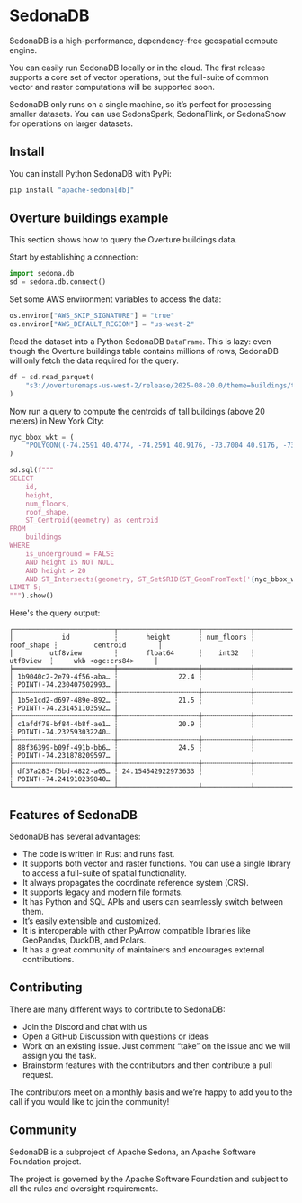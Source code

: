 <!---
  Licensed to the Apache Software Foundation (ASF) under one
  or more contributor license agreements.  See the NOTICE file
  distributed with this work for additional information
  regarding copyright ownership.  The ASF licenses this file
  to you under the Apache License, Version 2.0 (the
  "License"); you may not use this file except in compliance
  with the License.  You may obtain a copy of the License at

    http://www.apache.org/licenses/LICENSE-2.0

  Unless required by applicable law or agreed to in writing,
  software distributed under the License is distributed on an
  "AS IS" BASIS, WITHOUT WARRANTIES OR CONDITIONS OF ANY
  KIND, either express or implied.  See the License for the
  specific language governing permissions and limitations
  under the License.
-->

# SedonaDB

SedonaDB is a high-performance, dependency-free geospatial compute engine.

You can easily run SedonaDB locally or in the cloud.  The first release supports a core set of vector operations, but the full-suite of common vector and raster computations will be supported soon.

SedonaDB only runs on a single machine, so it’s perfect for processing smaller datasets.  You can use SedonaSpark, SedonaFlink, or SedonaSnow for operations on larger datasets.

## Install

You can install Python SedonaDB with PyPi:

```sh
pip install "apache-sedona[db]"
```

## Overture buildings example

This section shows how to query the Overture buildings data.

Start by establishing a connection:

```python
import sedona.db
sd = sedona.db.connect()
```

Set some AWS environment variables to access the data:

```python
os.environ["AWS_SKIP_SIGNATURE"] = "true"
os.environ["AWS_DEFAULT_REGION"] = "us-west-2"
```

Read the dataset into a Python SedonaDB `DataFrame`. This is lazy: even though the Overture buildings table contains millions of rows, SedonaDB will only fetch the data required for the query.

```python
df = sd.read_parquet(
    "s3://overturemaps-us-west-2/release/2025-08-20.0/theme=buildings/type=building/"
)
```

Now run a query to compute the centroids of tall buildings (above 20 meters) in New York City:

```python
nyc_bbox_wkt = (
    "POLYGON((-74.2591 40.4774, -74.2591 40.9176, -73.7004 40.9176, -73.7004 40.4774, -74.2591 40.4774))"
)

sd.sql(f"""
SELECT
    id,
    height,
    num_floors,
    roof_shape,
    ST_Centroid(geometry) as centroid
FROM
    buildings
WHERE
    is_underground = FALSE
    AND height IS NOT NULL
    AND height > 20
    AND ST_Intersects(geometry, ST_SetSRID(ST_GeomFromText('{nyc_bbox_wkt}'), 4326))
LIMIT 5;
""").show()
```

Here's the query output:

```
┌─────────────────────────┬────────────────────┬────────────┬────────────┬─────────────────────────┐
│            id           ┆       height       ┆ num_floors ┆ roof_shape ┆         centroid        │
│         utf8view        ┆       float64      ┆    int32   ┆  utf8view  ┆     wkb <ogc:crs84>     │
╞═════════════════════════╪════════════════════╪════════════╪════════════╪═════════════════════════╡
│ 1b9040c2-2e79-4f56-aba… ┆               22.4 ┆            ┆            ┆ POINT(-74.230407502993… │
├╌╌╌╌╌╌╌╌╌╌╌╌╌╌╌╌╌╌╌╌╌╌╌╌╌┼╌╌╌╌╌╌╌╌╌╌╌╌╌╌╌╌╌╌╌╌┼╌╌╌╌╌╌╌╌╌╌╌╌┼╌╌╌╌╌╌╌╌╌╌╌╌┼╌╌╌╌╌╌╌╌╌╌╌╌╌╌╌╌╌╌╌╌╌╌╌╌╌┤
│ 1b5e1cd2-d697-489e-892… ┆               21.5 ┆            ┆            ┆ POINT(-74.231451103592… │
├╌╌╌╌╌╌╌╌╌╌╌╌╌╌╌╌╌╌╌╌╌╌╌╌╌┼╌╌╌╌╌╌╌╌╌╌╌╌╌╌╌╌╌╌╌╌┼╌╌╌╌╌╌╌╌╌╌╌╌┼╌╌╌╌╌╌╌╌╌╌╌╌┼╌╌╌╌╌╌╌╌╌╌╌╌╌╌╌╌╌╌╌╌╌╌╌╌╌┤
│ c1afdf78-bf84-4b8f-ae1… ┆               20.9 ┆            ┆            ┆ POINT(-74.232593032240… │
├╌╌╌╌╌╌╌╌╌╌╌╌╌╌╌╌╌╌╌╌╌╌╌╌╌┼╌╌╌╌╌╌╌╌╌╌╌╌╌╌╌╌╌╌╌╌┼╌╌╌╌╌╌╌╌╌╌╌╌┼╌╌╌╌╌╌╌╌╌╌╌╌┼╌╌╌╌╌╌╌╌╌╌╌╌╌╌╌╌╌╌╌╌╌╌╌╌╌┤
│ 88f36399-b09f-491b-bb6… ┆               24.5 ┆            ┆            ┆ POINT(-74.231878209597… │
├╌╌╌╌╌╌╌╌╌╌╌╌╌╌╌╌╌╌╌╌╌╌╌╌╌┼╌╌╌╌╌╌╌╌╌╌╌╌╌╌╌╌╌╌╌╌┼╌╌╌╌╌╌╌╌╌╌╌╌┼╌╌╌╌╌╌╌╌╌╌╌╌┼╌╌╌╌╌╌╌╌╌╌╌╌╌╌╌╌╌╌╌╌╌╌╌╌╌┤
│ df37a283-f5bd-4822-a05… ┆ 24.154542922973633 ┆            ┆            ┆ POINT(-74.241910239840… │
└─────────────────────────┴────────────────────┴────────────┴────────────┴─────────────────────────┘
```

## Features of SedonaDB

SedonaDB has several advantages:

* The code is written in Rust and runs fast.
* It supports both vector and raster functions.  You can use a single library to access a full-suite of spatial functionality.
* It always propagates the coordinate reference system (CRS).
* It supports legacy and modern file formats.
* It has Python and SQL APIs and users can seamlessly switch between them.
* It’s easily extensible and customized.
* It is interoperable with other PyArrow compatible libraries like GeoPandas, DuckDB, and Polars.
* It has a great community of maintainers and encourages external contributions.

## Contributing

There are many different ways to contribute to SedonaDB:

* Join the Discord and chat with us
* Open a GitHub Discussion with questions or ideas
* Work on an existing issue.  Just comment “take” on the issue and we will assign you the task.
* Brainstorm features with the contributors and then contribute a pull request.

The contributors meet on a monthly basis and we’re happy to add you to the call if you would like to join the community!

## Community

SedonaDB is a subproject of Apache Sedona, an Apache Software Foundation project.

The project is governed by the Apache Software Foundation and subject to all the rules and oversight requirements.
